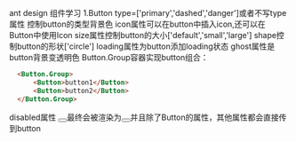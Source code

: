 ant design 组件学习
1.Button
  type=['primary','dashed','danger']或者不写type属性 控制button的类型背景色
  icon属性可以在button中插入icon,还可以在Button中使用Icon
  size属性控制button的大小['default','small','large']
  shape控制button的形状['circle']
  loading属性为button添加loading状态
  ghost属性是button背景变透明色
  Button.Group容器实现button组合：
  ```html
    <Button.Group>
    	<Button>button1</Button>
        <Button>button2</Button>
    </Button.Group>
  ```
  disabled属性
  <Button></Button>最终会被渲染为<button></button>并且除了Button的属性，其他属性都会直接传到button